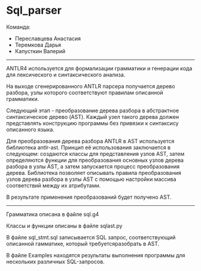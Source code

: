 # Sql_parser

Команда:
* Переславцева Анастасия 
* Теремкова Дарья
* Капусткин Валерий
***
ANTLR4 используется для формализации грамматики и генерации кода для лексического и синтаксического анализа.

На выходе сгенерированного ANTLR парсера получается дерево разбора, узлы которого соответствуют правилам описанной грамматики.

Следующий этап - преобразование дерева разбора в абстрактное синтаксическое дерево (AST). Каждый узел такого дерева должен представлять конструкцию программы без привязки к синтаксису описанного языка.

Для преобразования дерева разбора ANTLR в AST используется библиотека antlr-ast. Принцип её использования заключается в следующем: создаются классы для представления узлов AST, затем определяются функции для преобразования основных узлов дерева разбора в узлы AST, а затем запускается процесс преобразования дерева.
Библиотека позволяет описывать правила преобразования узлов дерева разбора в узлы AST с помощью настройки массива соответствий между их атрибутами.

В результате применения преобразований будет получено AST.
***

Грамматика описана в файле sql.g4

Классы и функции описаны в файле sqlast.py

В файле sql_stmt.sql записывается SQL запрос, соответствующий описанной гамматике, который требуетсяразобрать в AST.

В файле Examples находятся результаты выполнения программы для нескольких различных SQL-запросов.

